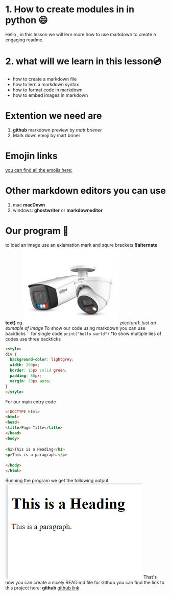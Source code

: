# 1. How to create modules in in python :smile:
Hello , in this lesson we will lern more how to use markdown to create a engaging readme.
# 2. what will we learn in this lesson:cd:

- how to create a markdown file 
- how to lern a markdown syntax
- how to format code in markdown 
- how to embed images in markdown 
# Extention we need are 
1. **github** markdown preview by *matt briener*
2. Mark down emoji by mart briner
# Emojin  links
[you can find all the emojis here:](https:www.webfx.com/tools/emoji-cheat-sheet)

# Other markdown editors you can use 
1. mac **macDown**
2. windows: **ghostwriter** or **markdowneditor**
# Our program :ghost:
 to load an image use an exlamation mark and squre brackets **![alternate text]**
 eg  ![cctv image](./assets/dome.webp)
 *piccture1: just an exmaple of image*
 To show our code using markdown you can use backticks `` for single code 
    `print("hello world")`
    *to show multiple lies of codes use three backticks 

```html
<style>
div {
  background-color: lightgrey;
  width: 300px;
  border: 15px solid green;
  padding: 50px;
  margin: 20px auto;
}
</style>
```
For  our main entry code 
```html
<!DOCTYPE html>
<html>
<head>
<title>Page Title</title>
</head>
<body>

<h1>This is a Heading</h1>
<p>This is a paragraph.</p>

</body>
</html>
```
Running the program we get the following output 
![sample image shawing the output of the file ](./assets/image.png)
That's how you can create a nicely READ.md file for Github you can find the link to this project here:
**github** [github link]()